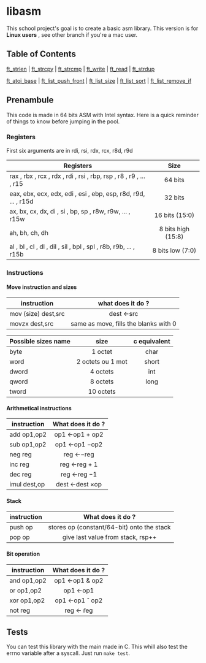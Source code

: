 # libasm
This school project's goal is to create a basic asm library.
This version is for **Linux users** , see other branch if you're a mac user.

## Table of Contents  
[ft_strlen](#strlen) | [ft_strcpy](#strcpy) | [ft_strcmp](#strcmp) | [ft_write](#write) | [ft_read](#read) | [ft_strdup](#strdup)


[ft_atoi_base](#atoi_base) | [ft_list_push_front](#list_push_front) | [ft_list_size](#list_size) | [ft_list_sort](#list_sort) | [ft_list_remove_if](#list_remove_if)

## Prenambule
This code is made in 64 bits ASM with Intel syntax. Here is a quick reminder of things to know before jumping in the pool.

### Registers
First six arguments are in rdi, rsi, rdx, rcx, r8d, r9d

| Registers                                                           | Size                   |
| ------------------------------------------------------------------- |:----------------------:|
| rax , rbx , rcx , rdx , rdi , rsi , rbp, rsp , r8 , r9 , ... , r15  | 64 bits                |
| eax, ebx, ecx, edx, edi , esi , ebp, esp, r8d, r9d, ... , r15d      | 32 bits                |
| ax, bx, cx, dx, di , si , bp, sp , r8w, r9w, ... , r15w             | 16 bits (15:0)         |
| ah, bh, ch, dh                                                      | 8 bits high (15:8)     |
| al , bl , cl , dl , dil , sil , bpl , spl , r8b, r9b, ... , r15b    | 8 bits low (7:0)       |


### Instructions
#### Move instruction and sizes
| instruction         | what does it do ?                         |       
| ------------------- |:-----------------------------------------:|       
| mov (size) dest,src | dest ←src                                 |       
| movzx dest,src      | same as move, fills the blanks with 0     |       
                                                                          
       
| Possible sizes name | size              | c equivalent |
| ------------------- |:-----------------:|:------------:|
| byte                | 1 octet           | char         |
| word                | 2 octets ou 1 mot | short        |
| dword               | 4 octets          | int          |
| qword               | 8 octets          | long         |
| tword               | 10 octets         |              |

#### Arithmetical instructions

| instruction         | What does it do ?                         |
| ------------------- |:-----------------------------------------:|       
| add op1,op2         | op1 ←op1 + op2                            |
| sub op1,op2         | op1 ←op1 −op2                             |
| neg reg             | reg ←−reg                                 |
| inc reg             | reg ←reg + 1                              |
| dec reg             | reg ←reg −1                               |
| imul dest,op        | dest ←dest ×op                            |

#### Stack
| instruction         | What does it do ?                         |
| ------------------- |:-----------------------------------------:| 
| push op             | stores op (constant/64-bit) onto the stack|
| pop op              | give last value from stack, rsp++         |

#### Bit operation
| instruction         | What does it do ?                         |
| ------------------- |:-----------------------------------------:| 
| and op1,op2         | op1 ←op1 & op2                            |
| or  op1,op2         | op1 ←op1 | op2                            |
| xor op1,op2         | op1 ←op1 ˆ op2                            |
| not reg             | reg ←  ̃reg                                |

## Tests
You can test this library with the main made in C. This whill also test the errno variable after a syscall.
Just run `make test`.
